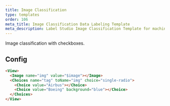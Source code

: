 ```yaml
---
title: Image Classification
type: templates
order: 106
meta_title: Image Classification Data Labeling Template
meta_description: Label Studio Image Classification Template for machine learning and data science data labeling projects.
---
```


Image classification with checkboxes.

## Config 

```html
<View>
  <Image name="img" value="$image"></Image>
  <Choices name="tag" toName="img" choice="single-radio">
    <Choice value="Airbus"></Choice>
    <Choice value="Boeing" background="blue"></Choice>
  </Choices>
</View>
```
